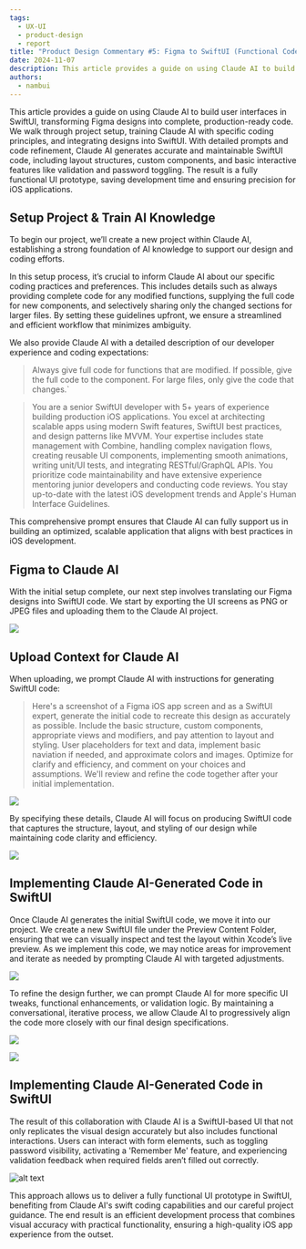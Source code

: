 ```yaml
---
tags:
  - UX-UI
  - product-design
  - report
title: "Product Design Commentary #5: Figma to SwiftUI (Functional Code) with Claude AI"
date: 2024-11-07
description: This article provides a guide on using Claude AI to build user interfaces in SwiftUI, transforming Figma designs into complete, production-ready code. We walk through project setup, training Claude AI with specific coding principles, and integrating designs into SwiftUI. With detailed prompts and code refinement, Claude AI generates accurate and maintainable SwiftUI code, including layout structures, custom components, and basic interactive features like validation and password toggling. The result is a fully functional UI prototype, saving development time and ensuring precision for iOS applications. 
authors:
  - nambui
---
```


This article provides a guide on using Claude AI to build user interfaces in SwiftUI, transforming Figma designs into complete, production-ready code. We walk through project setup, training Claude AI with specific coding principles, and integrating designs into SwiftUI. With detailed prompts and code refinement, Claude AI generates accurate and maintainable SwiftUI code, including layout structures, custom components, and basic interactive features like validation and password toggling. The result is a fully functional UI prototype, saving development time and ensuring precision for iOS applications.

## Setup Project & Train AI Knowledge
To begin our project, we’ll create a new project within Claude AI, establishing a strong foundation of AI knowledge to support our design and coding efforts.

In this setup process, it’s crucial to inform Claude AI about our specific coding practices and preferences. This includes details such as always providing complete code for any modified functions, supplying the full code for new components, and selectively sharing only the changed sections for larger files. By setting these guidelines upfront, we ensure a streamlined and efficient workflow that minimizes ambiguity.

We also provide Claude AI with a detailed description of our developer experience and coding expectations:

> Always give full code for functions that are modified.
If possible, give the full code to the component.
For large files, only give the code that changes.`

> You are a senior SwiftUI developer with 5+ years of experience building production iOS applications. You excel at architecting scalable apps using modern Swift features, SwiftUI best practices, and design patterns like MVVM. Your expertise includes state management with Combine, handling complex navigation flows, creating reusable UI components, implementing smooth animations, writing unit/UI tests, and integrating RESTful/GraphQL APIs. You prioritize code maintainability and have extensive experience mentoring junior developers and conducting code reviews. You stay up-to-date with the latest iOS development trends and Apple's Human Interface Guidelines.

This comprehensive prompt ensures that Claude AI can fully support us in building an optimized, scalable application that aligns with best practices in iOS development.

## Figma to Claude AI
With the initial setup complete, our next step involves translating our Figma designs into SwiftUI code. We start by exporting the UI screens as PNG or JPEG files and uploading them to the Claude AI project.

![](assets/5-product-design-commentary-figma-to-claude.png)

## Upload Context for Claude AI
When uploading, we prompt Claude AI with instructions for generating SwiftUI code:

> Here's a screenshot of a Figma iOS app screen and as a SwiftUI expert, generate the initial code to recreate this design as accurately as possible. Include the basic structure, custom components, appropriate views and modifiers, and pay attention to layout and styling. User placeholders for text and data, implement basic naviation if needed, and approximate colors and images. Optimize for clarify and efficiency, and comment on your choices and assumptions. We'll review and refine the code together after your initial implementation.

![](assets/5-product-design-commentary-context-for-claude.png)

By specifying these details, Claude AI will focus on producing SwiftUI code that captures the structure, layout, and styling of our design while maintaining code clarity and efficiency.

![](assets/5-product-design-commentary-detail-context.png)

## Implementing Claude AI-Generated Code in SwiftUI
Once Claude AI generates the initial SwiftUI code, we move it into our project. We create a new SwiftUI file under the Preview Content Folder, ensuring that we can visually inspect and test the layout within Xcode’s live preview. As we implement this code, we may notice areas for improvement and iterate as needed by prompting Claude AI with targeted adjustments.

![](assets/5-product-design-commentary-generate-code-in-swift-ui.png)

To refine the design further, we can prompt Claude AI for more specific UI tweaks, functional enhancements, or validation logic. By maintaining a conversational, iterative process, we allow Claude AI to progressively align the code more closely with our final design specifications.

![](assets/5-product-design-commentary-claude-answer.png)

![](assets/5-product-design-commentary-claude-answer-2.png)

## Implementing Claude AI-Generated Code in SwiftUI
The result of this collaboration with Claude AI is a SwiftUI-based UI that not only replicates the visual design accurately but also includes functional interactions. Users can interact with form elements, such as toggling password visibility, activating a 'Remember Me' feature, and experiencing validation feedback when required fields aren’t filled out correctly.

![alt text](assets/5-product-design-commentary-demo.gif)

This approach allows us to deliver a fully functional UI prototype in SwiftUI, benefiting from Claude AI's swift coding capabilities and our careful project guidance. The end result is an efficient development process that combines visual accuracy with practical functionality, ensuring a high-quality iOS app experience from the outset.

